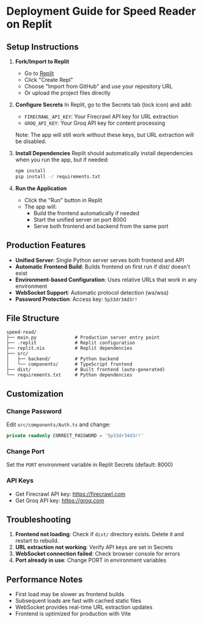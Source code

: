 # Deployment Guide for Speed Reader on Replit

## Setup Instructions

1. **Fork/Import to Replit**
   - Go to [Replit](https://replit.com)
   - Click "Create Repl" 
   - Choose "Import from GitHub" and use your repository URL
   - Or upload the project files directly

2. **Configure Secrets**
   In Replit, go to the Secrets tab (lock icon) and add:
   - `FIRECRAWL_API_KEY`: Your Firecrawl API key for URL extraction
   - `GROQ_API_KEY`: Your Groq API key for content processing
   
   Note: The app will still work without these keys, but URL extraction will be disabled.

3. **Install Dependencies**
   Replit should automatically install dependencies when you run the app, but if needed:
   ```bash
   npm install
   pip install -r requirements.txt
   ```

4. **Run the Application**
   - Click the "Run" button in Replit
   - The app will:
     - Build the frontend automatically if needed
     - Start the unified server on port 8000
     - Serve both frontend and backend from the same port

## Production Features

- **Unified Server**: Single Python server serves both frontend and API
- **Automatic Frontend Build**: Builds frontend on first run if dist/ doesn't exist
- **Environment-based Configuration**: Uses relative URLs that work in any environment
- **WebSocket Support**: Automatic protocol detection (ws/wss)
- **Password Protection**: Access key: `5p33dr34d3r!`

## File Structure

```
speed-read/
├── main.py              # Production server entry point
├── .replit              # Replit configuration
├── replit.nix           # Replit dependencies
├── src/
│   ├── backend/         # Python backend
│   └── components/      # TypeScript frontend
├── dist/                # Built frontend (auto-generated)
└── requirements.txt     # Python dependencies
```

## Customization

### Change Password
Edit `src/components/Auth.ts` and change:
```typescript
private readonly CORRECT_PASSWORD = '5p33dr34d3r!'
```

### Change Port
Set the `PORT` environment variable in Replit Secrets (default: 8000)

### API Keys
- Get Firecrawl API key: https://firecrawl.com
- Get Groq API key: https://groq.com

## Troubleshooting

1. **Frontend not loading**: Check if `dist/` directory exists. Delete it and restart to rebuild.
2. **URL extraction not working**: Verify API keys are set in Secrets
3. **WebSocket connection failed**: Check browser console for errors
4. **Port already in use**: Change PORT in environment variables

## Performance Notes

- First load may be slower as frontend builds
- Subsequent loads are fast with cached static files
- WebSocket provides real-time URL extraction updates
- Frontend is optimized for production with Vite